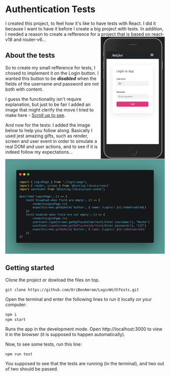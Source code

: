 ﻿
# Authentication Tests

I created this project, to feel how it's like to have tests with React.
I did it because I want to have it before I create a big project with tests. 
In addition, I needed a reason to create a refference for a project that is based on react-v18 and router-v6...
<img src="src/assets/imgs/login-mobile.jpg" width="40%" style="float: right"/>

## About the tests
So to create my small refference for tests, I chosed to implement it on the Login button.
I wanted this button to be ***disabled*** when the fields of the username and password are not both with content.

I guess the functionality isn't require explanation, but just to be fair I added an image that might clerify the move I tried to make here - [Scroll up to see](#authentication-tests).

And now for the tests:
I added the image below to help you follow along.
Basically I used jest amazing gifts, such as render, screen and user event in order to simulate a real DOM and user actions, and to see if it is indeed follow my expectations...

![Carbon image](src/assets/imgs/carbon2.png "Carbon image")

## Getting started
Clone the project or dowload the files on top.
```
git clone https://github.com/OriBenAmram/LoginWithTests.git
```
Open the terminal and enter the following lines to run it locally on your computer:
```
npm i
npm start
```
Runs the app in the development mode. Open http://localhost:3000 to view it in the browser (it is supposed to happen automatically).

Now, to see some tests, run this line:
```
npm run test
```
You supposed to see that the tests are running (in the terminal), and two out of two should be passed. 
